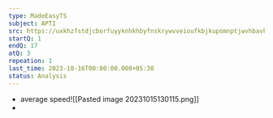 ```yaml
---
type: MadeEasyTS
subject: APTI
src: https://uxkhzfstdjcborfuyyknhkhbyfnskrywvveioufkbjkupomnptjwvhbavkysuhi.vercel.app/me/test.html?pageName=timeManagementReport&testid=5155&t=a&testType=2&data=eyJuYW1lIjoiR2VuZXJhbCBBcHRpdHVkZS0xIChHQVRFIDIwMjMpIn0=
startQ: 1
endQ: 17
atQ: 3
repeation: 1
last_time: 2023-10-16T00:00:00.000+05:30
status: Analysis
---
```

- average speed![[Pasted image 20231015130115.png]]
- 